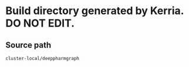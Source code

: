 # Build directory generated by Kerria. **DO NOT EDIT.**

## Source path
```
cluster-local/deeppharmgraph
```
